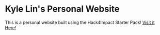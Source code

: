 # Kyle Lin's Personal Website
This is a personal website built using the Hack4Impact Starter Pack!
[Visit it Here!](https://kylelin.github.io)